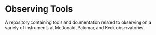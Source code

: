 # Observing Tools

A repository containing tools and doumentation related to observing on a variety of instruments at McDonald, Palomar, and Keck observatories.

